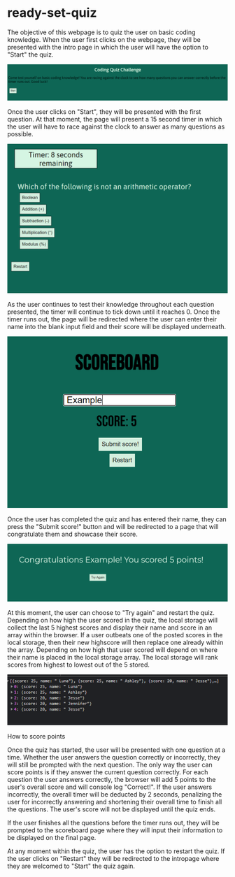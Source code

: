 # ready-set-quiz
The objective of this webpage is to quiz the user on basic coding knowledge.  When the user first clicks on the webpage, they will be presented with the intro page in which the user will have the option to "Start" the quiz.

![Getting Started](images\Intro-page.PNG)

Once the user clicks on "Start", they will be presented with the first question.  At that moment, the page will present a 15 second timer in which the user will have to race against the clock to answer as many questions as possible.

![In this image, the timer is displayed as the first question is presented to the user.  The timer will continue on to display as each question progresses.](https://raw.githubusercontent.com/pazjenni04/ready-set-quiz/main/images/timer-img.PNG)

As the user continues to test their knowledge throughout each question presented, the timer will continue to tick down until it reaches 0.  Once the timer runs out, the page will be redirected where the user can enter their name into the blank input field and their score will be displayed underneath. 

![In this image, the user will input their name into the blank field.  Their current score will be displayed underneath.](images\scoreboard-input-name.PNG)


Once the user has completed the quiz and has entered their name, they can press the "Submit score!" button and will be redirected to a page that will congratulate them and showcase their score.

![In this image, once the user has inputted their name in the field, the page will then display their name and their score](images\last-page.PNG)
 
At this moment, the user can choose to "Try again" and restart the quiz.  Depending on how high the user scored in the quiz, the local storage will collect the last 5 highest scores and display their name and score in an array within the browser.  If a user outbeats one of the posted scores in the local storage, then their new highscore will then replace one already within the array.  Depending on how high that user scored will depend on where their name is placed in the local storage array.  The local storage will rank scores from highest to lowest out of the 5 stored.

![In this image, you will see that the browser stores the last 5 highest scores in the local storage](images\local-storage.PNG)

How to score points

Once the quiz has started, the user will be presented with one question at a time.  Whether the user answers the question correctly or incorrectly, they will still be prompted with the next question.  The only way the user can score points is if they answer the current question correctly.  For each question the user answers correctly, the browser will add 5 points to the user's overall score and will console log "Correct!".  If the user answers incorrectly, the overall timer will be deducted by 2 seconds, penalizing the user for incorrectly answering and shortening their overall time to finish all the questions.  The user's score will not be displayed until the quiz ends.

If the user finishes all the questions before the timer runs out, they will be prompted to the scoreboard page where they will input their information to be displayed on the final page.

At any moment within the quiz, the user has the option to restart the quiz.  If the user clicks on "Restart" they will be redirected to the intropage where they are welcomed to "Start" the quiz again.




